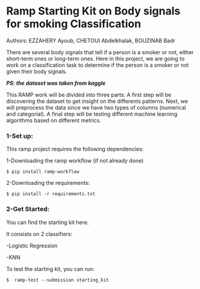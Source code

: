 # Ramp Starting Kit on Body signals for smoking Classification

Authors: EZZAHERY Ayoub, CHETOUI Abdelkhalak, BOUZINAB Badr

There are several body signals that tell if a person is a smoker or not, either short-term ones or long-term ones. Here in this project, we are going to work on a classification task to determine if the person is a smoker or not given their body signals. 

***PS: the dataset was taken from kaggle***

This RAMP work will be divided into three parts: A first step will be discovering the dataset to get insight on the differents patterns. Next, we will preprocess the data since we have two types of columns (numerical and categorial). A final step will be testing different machine learning algorithms based on different metrics.


### 1-Set up:

This ramp project requires the following dependencies:


1-Downloading the ramp workflow (if not already done)
```
$ pip install ramp-workflow
```
 
 2-Downloading the requirements:
```
$ pip install -r requirements.txt
```

### 2-Get Started:

You can find the starting kit here.

It consists on 2 classifiers:

-Logistic Regression

-KNN

To test the starting kit, you can run:
```
$  ramp-test --submission starting_kit
```
 
 

